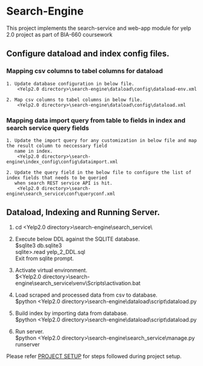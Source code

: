 # Search-Engine
This project implements the search-service and web-app module for yelp 2.0 project as part of BIA-660 coursework

## Configure dataload and index config files.

### Mapping csv columns to tabel columns for dataload
	1. Update database configuration in below file.
		<Yelp2.0 directory>\search-engine\dataload\config\dataload-env.xml
		
	2. Map csv columns to tabel columns in below file.
		<Yelp2.0 directory>\search-engine\dataload\config\dataload.xml
		
### Mapping data import query from table to fields in index and search service query fields
	1. Update the import query for any customization in below file and map the result column to neccessary field 
	   name in index.
		<Yelp2.0 directory>\search-engine\index_config\config\dataimport.xml
	
	2. Update the query field in the below file to configure the list of index fields that needs to be queried 
	   when search REST service API is hit.
		<Yelp2.0 directory>\search-engine\search_service\conf\queryconf.xml
		
## Dataload, Indexing and Running Server.
1. cd <Yelp2.0 directory>\search-engine\search_service\

2. Execute below DDL against the SQLITE database.<br/>
	$sqlite3 db.sqlite3<br/>
	sqlite>.read yelp_2_DDL.sql<br/>
	Exit from sqlite prompt.

3. Activate virtual environment.<br/>
	$<Yelp2.0 directory>\search-engine\search_service\venv\Scripts\activation.bat
	
4. Load scraped and processed data from csv to database.<br/>
	$python <Yelp2.0 directory>\search-engine\dataload\script\dataload.py
	
5. Build index by importing data from database.<br/>
	$python <Yelp2.0 directory>\search-engine\dataload\script\dataload.py
	
6. Run server.<br/>
	$python <Yelp2.0 directory>\search-engine\search_service\manage.py runserver

	
Please refer [PROJECT SETUP](https://github.com/Mgancita/Yelp-2.0/blob/master/search-engine/PROJECT_SETUP.md "PROJECT_SETUP.md") for steps followed during project setup.
